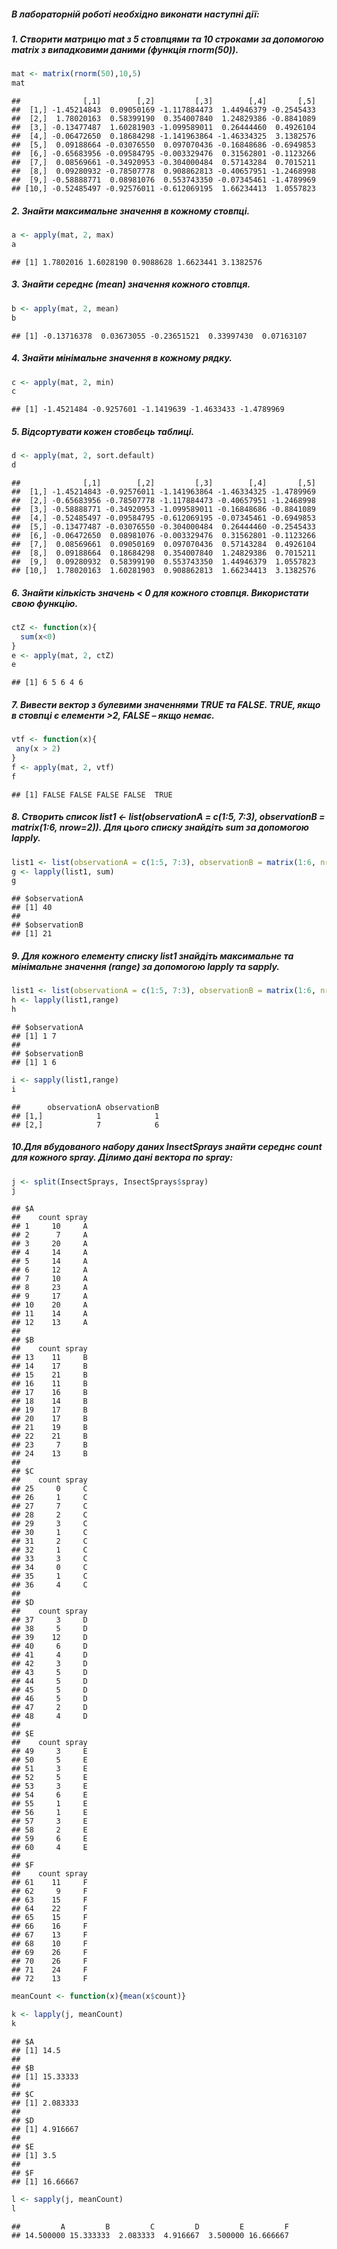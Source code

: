 ##### В лабораторній роботі необхідно виконати наступні дії:

##### 1. Створити матрицю mat з 5 стовпцями та 10 строками за допомогою matrix з випадковими даними (функція rnorm(50)).

``` r
mat <- matrix(rnorm(50),10,5)
mat
```

    ##              [,1]        [,2]         [,3]        [,4]       [,5]
    ##  [1,] -1.45214843  0.09050169 -1.117884473  1.44946379 -0.2545433
    ##  [2,]  1.78020163  0.58399190  0.354007840  1.24829386 -0.8841089
    ##  [3,] -0.13477487  1.60281903 -1.099589011  0.26444460  0.4926104
    ##  [4,] -0.06472650  0.18684298 -1.141963864 -1.46334325  3.1382576
    ##  [5,]  0.09188664 -0.03076550  0.097070436 -0.16848686 -0.6949853
    ##  [6,] -0.65683956 -0.09584795 -0.003329476  0.31562801 -0.1123266
    ##  [7,]  0.08569661 -0.34920953 -0.304000484  0.57143284  0.7015211
    ##  [8,]  0.09280932 -0.78507778  0.908862813 -0.40657951 -1.2468998
    ##  [9,] -0.58888771  0.08981076  0.553743350 -0.07345461 -1.4789969
    ## [10,] -0.52485497 -0.92576011 -0.612069195  1.66234413  1.0557823

##### 2. Знайти максимальне значення в кожному стовпці.

``` r
a <- apply(mat, 2, max)
a
```

    ## [1] 1.7802016 1.6028190 0.9088628 1.6623441 3.1382576

##### 3. Знайти середнє (mean) значення кожного стовпця.

``` r
b <- apply(mat, 2, mean)
b
```

    ## [1] -0.13716378  0.03673055 -0.23651521  0.33997430  0.07163107

##### 4. Знайти мінімальне значення в кожному рядку.

``` r
c <- apply(mat, 2, min)
c
```

    ## [1] -1.4521484 -0.9257601 -1.1419639 -1.4633433 -1.4789969

##### 5. Відсортувати кожен стовбець таблиці.

``` r
d <- apply(mat, 2, sort.default)
d
```

    ##              [,1]        [,2]         [,3]        [,4]       [,5]
    ##  [1,] -1.45214843 -0.92576011 -1.141963864 -1.46334325 -1.4789969
    ##  [2,] -0.65683956 -0.78507778 -1.117884473 -0.40657951 -1.2468998
    ##  [3,] -0.58888771 -0.34920953 -1.099589011 -0.16848686 -0.8841089
    ##  [4,] -0.52485497 -0.09584795 -0.612069195 -0.07345461 -0.6949853
    ##  [5,] -0.13477487 -0.03076550 -0.304000484  0.26444460 -0.2545433
    ##  [6,] -0.06472650  0.08981076 -0.003329476  0.31562801 -0.1123266
    ##  [7,]  0.08569661  0.09050169  0.097070436  0.57143284  0.4926104
    ##  [8,]  0.09188664  0.18684298  0.354007840  1.24829386  0.7015211
    ##  [9,]  0.09280932  0.58399190  0.553743350  1.44946379  1.0557823
    ## [10,]  1.78020163  1.60281903  0.908862813  1.66234413  3.1382576

##### 6. Знайти кількість значень \< 0 для кожного стовпця. Використати свою функцію.

``` r
ctZ <- function(x){
  sum(x<0)
}
e <- apply(mat, 2, ctZ)
e
```

    ## [1] 6 5 6 4 6

##### 7. Вивести вектор з булевими значеннями TRUE та FALSE. TRUE, якщо в стовпці є елементи \>2, FALSE – якщо немає.

``` r
vtf <- function(x){
 any(x > 2)
}
f <- apply(mat, 2, vtf)
f
```

    ## [1] FALSE FALSE FALSE FALSE  TRUE

##### 8. Створить список list1 \<- list(observationA = c(1:5, 7:3), observationB = matrix(1:6, nrow=2)). Для цього списку знайдіть sum за допомогою lapply.

``` r
list1 <- list(observationA = c(1:5, 7:3), observationB = matrix(1:6, nrow=2))
g <- lapply(list1, sum)
g
```

    ## $observationA
    ## [1] 40
    ## 
    ## $observationB
    ## [1] 21

##### 9. Для кожного елементу списку list1 знайдіть максимальне та мінімальне значення (range) за допомогою lapply та sapply.

``` r
list1 <- list(observationA = c(1:5, 7:3), observationB = matrix(1:6, nrow=2))
h <- lapply(list1,range)
h
```

    ## $observationA
    ## [1] 1 7
    ## 
    ## $observationB
    ## [1] 1 6

``` r
i <- sapply(list1,range)
i
```

    ##      observationA observationB
    ## [1,]            1            1
    ## [2,]            7            6

##### 10.Для вбудованого набору даних InsectSprays знайти середнє count для кожного spray. Ділимо дані вектора по spray:

``` r
j <- split(InsectSprays, InsectSprays$spray)
j
```

    ## $A
    ##    count spray
    ## 1     10     A
    ## 2      7     A
    ## 3     20     A
    ## 4     14     A
    ## 5     14     A
    ## 6     12     A
    ## 7     10     A
    ## 8     23     A
    ## 9     17     A
    ## 10    20     A
    ## 11    14     A
    ## 12    13     A
    ## 
    ## $B
    ##    count spray
    ## 13    11     B
    ## 14    17     B
    ## 15    21     B
    ## 16    11     B
    ## 17    16     B
    ## 18    14     B
    ## 19    17     B
    ## 20    17     B
    ## 21    19     B
    ## 22    21     B
    ## 23     7     B
    ## 24    13     B
    ## 
    ## $C
    ##    count spray
    ## 25     0     C
    ## 26     1     C
    ## 27     7     C
    ## 28     2     C
    ## 29     3     C
    ## 30     1     C
    ## 31     2     C
    ## 32     1     C
    ## 33     3     C
    ## 34     0     C
    ## 35     1     C
    ## 36     4     C
    ## 
    ## $D
    ##    count spray
    ## 37     3     D
    ## 38     5     D
    ## 39    12     D
    ## 40     6     D
    ## 41     4     D
    ## 42     3     D
    ## 43     5     D
    ## 44     5     D
    ## 45     5     D
    ## 46     5     D
    ## 47     2     D
    ## 48     4     D
    ## 
    ## $E
    ##    count spray
    ## 49     3     E
    ## 50     5     E
    ## 51     3     E
    ## 52     5     E
    ## 53     3     E
    ## 54     6     E
    ## 55     1     E
    ## 56     1     E
    ## 57     3     E
    ## 58     2     E
    ## 59     6     E
    ## 60     4     E
    ## 
    ## $F
    ##    count spray
    ## 61    11     F
    ## 62     9     F
    ## 63    15     F
    ## 64    22     F
    ## 65    15     F
    ## 66    16     F
    ## 67    13     F
    ## 68    10     F
    ## 69    26     F
    ## 70    26     F
    ## 71    24     F
    ## 72    13     F

``` r
meanCount <- function(x){mean(x$count)}

k <- lapply(j, meanCount)
k
```

    ## $A
    ## [1] 14.5
    ## 
    ## $B
    ## [1] 15.33333
    ## 
    ## $C
    ## [1] 2.083333
    ## 
    ## $D
    ## [1] 4.916667
    ## 
    ## $E
    ## [1] 3.5
    ## 
    ## $F
    ## [1] 16.66667

``` r
l <- sapply(j, meanCount)
l
```

    ##         A         B         C         D         E         F 
    ## 14.500000 15.333333  2.083333  4.916667  3.500000 16.666667
